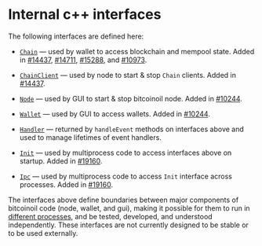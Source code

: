 # Internal c++ interfaces

The following interfaces are defined here:

* [`Chain`](chain.h) — used by wallet to access blockchain and mempool state. Added in [#14437](https://github.com/bitcoinoil/bitcoinoil/pull/14437), [#14711](https://github.com/bitcoinoil/bitcoinoil/pull/14711), [#15288](https://github.com/bitcoinoil/bitcoinoil/pull/15288), and [#10973](https://github.com/bitcoinoil/bitcoinoil/pull/10973).

* [`ChainClient`](chain.h) — used by node to start & stop `Chain` clients. Added in [#14437](https://github.com/bitcoinoil/bitcoinoil/pull/14437).

* [`Node`](node.h) — used by GUI to start & stop bitcoinoil node. Added in [#10244](https://github.com/bitcoinoil/bitcoinoil/pull/10244).

* [`Wallet`](wallet.h) — used by GUI to access wallets. Added in [#10244](https://github.com/bitcoinoil/bitcoinoil/pull/10244).

* [`Handler`](handler.h) — returned by `handleEvent` methods on interfaces above and used to manage lifetimes of event handlers.

* [`Init`](init.h) — used by multiprocess code to access interfaces above on startup. Added in [#19160](https://github.com/bitcoinoil/bitcoinoil/pull/19160).

* [`Ipc`](ipc.h) — used by multiprocess code to access `Init` interface across processes. Added in [#19160](https://github.com/bitcoinoil/bitcoinoil/pull/19160).

The interfaces above define boundaries between major components of bitcoinoil code (node, wallet, and gui), making it possible for them to run in [different processes](../../doc/multiprocess.md), and be tested, developed, and understood independently. These interfaces are not currently designed to be stable or to be used externally.
